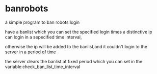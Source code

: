 banrobots
=========

a simple program to ban robots login

have a banlist which you can set the specified login times a distinctive ip can login in a sepecified time interval,

otherwise the ip will be added to the banlist,and it couldn't login to the server in a period of time

the server clears the banlist at fixed period which you can set in the variable:check_ban_list_time_interval
